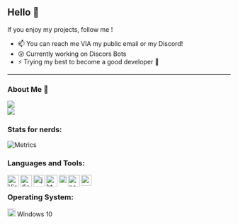 <p align="center">
<img alt="" src=https://img.shields.io/github/stars/slowwdev?affiliations=OWNER%2CCOLLABORATOR />
<img alt="" src=https://komarev.com/ghpvc/?username=slowwdev />
</p>

<p align="center">
<img alt="" src=https://github.com/slowwdev/slowwdev/blob/main/assets/a_59b5fde694be266ae5fad88aa80f4cb8.gif />
</p>

## Hello 👋
If you enjoy my projects, follow me !

- 📫 You can reach me VIA my public email or my Discord!
- 😮 Currently working on Discors Bots
- ⚡ Trying my best to become a good developer 🤞
<p><p>
  
 ---


### About Me 📌
  
  
<img src="https://github-readme-stats.vercel.app/api?username=slowwdev&show_icons=true&hide_border=true&theme=tokyonight" />
<br>
<img src="https://github-readme-stats.vercel.app/api/top-langs?username=slowwdev&show_icons=true&theme=tokyonight&layout=compact" />

  
### Stats for nerds:
  
![Metrics](https://metrics.lecoq.io/slowwdev?template=classic&repositories.forks=true&base.header=0&languages=1&people=1&lines=1&languages.colors=github&languages.threshold=0%25&people.limit=28&people.size=28&people.types=followers%2C%20following&people.thanks=%20Sebbl0508%20&people.identicons=false&people.shuffle=false&config.timezone=Europe%2FCopenhagen)

### Languages and Tools:

<img align="left" alt="Visual Studio Code" width="26px" src="https://i.imgur.com/LwSdAlE.png" />
<img align="left" alt="discord.js" width="26px" src="https://i.imgur.com/SI1DZf3.png" />
<img align="left" alt="js" width="26px" src="https://i.imgur.com/3u1wzwE.png" />
<img align="left" alt="html" width="26px" src="https://i.imgur.com/1VQeKGP.png" />
<img align="left" alt="css" width="18px" src="https://i.imgur.com/Zsnk6xl.png" />
<img align="left" alt="node.js" width="26px" src="https://i.imgur.com/tYLFZBh.png" />
<img align="left" alt="python" width="24px" src="https://upload.wikimedia.org/wikipedia/commons/thumb/c/c3/Python-logo-notext.svg/768px-Python-logo-notext.svg.png" /> <br />

  
### Operating System:
 <img alt="C#" width="18px" src="https://www.getmyos.com/app_public/files/t/1/2021/06/windows_11_logo_by_getmyos.png" /> Windows 10
